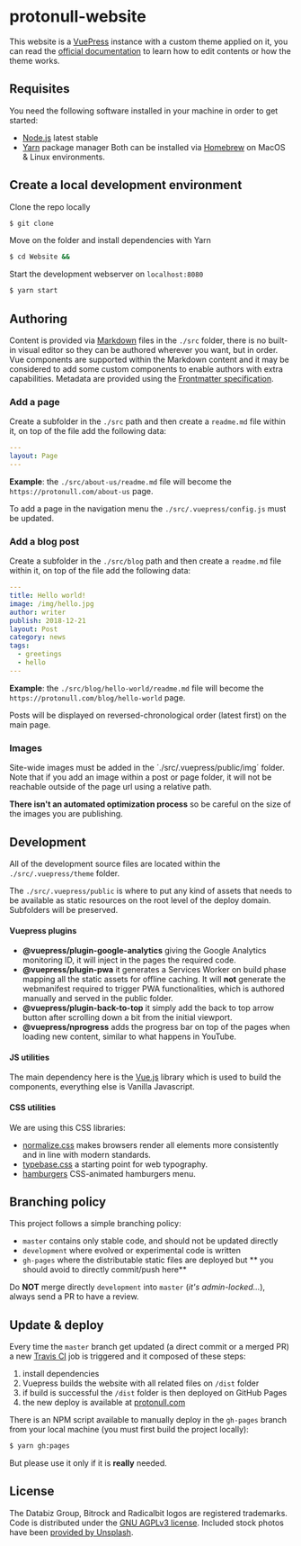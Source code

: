 # protonull-website


This website is a [VuePress](https://v1.vuepress.vuejs.org/) instance with a custom theme applied on it, you can read the [official documentation](https://v1.vuepress.vuejs.org/s) to learn how to edit contents or how the theme works.

## Requisites
You need the following software installed in your machine in order to get started:
* [Node.js](https://nodejs.org/en/) latest stable
* [Yarn](https://yarnpkg.com/en/) package manager
Both can be installed via [Homebrew](https://brew.sh/) on MacOS & Linux environments.

## Create a local development environment
Clone the repo locally
```bash
$ git clone 
```

Move on the folder and install dependencies with Yarn
```bash
$ cd Website && 
```

Start the development webserver on `localhost:8080`
```bash
$ yarn start
```

## Authoring
Content is provided via [Markdown](https://it.wikipedia.org/wiki/Markdown) files in the `./src` folder, there is no built-in visual editor so they can be authored wherever you want, but in order. Vue components are supported within the Markdown content and it may be considered to add some custom components to enable authors with extra capabilities. Metadata are provided using the [Frontmatter specification](https://v1.vuepress.vuejs.org/guide/markdown.html#front-matter).

### Add a page
Create a subfolder in the `./src` path and then create a `readme.md` file within it, on top of the file add the following data:

```yaml
---
layout: Page
---
```

**Example**: the `./src/about-us/readme.md` file will become the `https://protonull.com/about-us` page.

To add a page in the navigation menu the `./src/.vuepress/config.js` must be updated.

### Add a blog post
Create a subfolder in the `./src/blog` path and then create a `readme.md` file within it, on top of the file add the following data:

```yaml
---
title: Hello world!
image: /img/hello.jpg
author: writer
publish: 2018-12-21
layout: Post
category: news
tags:
  - greetings
  - hello
---
```

**Example**: the `./src/blog/hello-world/readme.md` file will become the `https://protonull.com/blog/hello-world` page.

Posts will be displayed on reversed-chronological order (latest first) on the main page.

### Images
Site-wide images must be added in the ´./src/.vuepress/public/img´ folder. Note that if you add an image within a post or page folder, it will not be reachable outside of the page url using a relative path.

**There isn't an automated optimization process** so be careful on the size of the images you are publishing.

<!-- ### Forestry -->

## Development
All of the development source files are located within the `./src/.vuepress/theme` folder.

The `./src/.vuepress/public` is where to put any kind of assets that needs to be available as static resources on the root level of the deploy domain. Subfolders will be preserved.

#### Vuepress plugins
* **@vuepress/plugin-google-analytics** giving the Google Analytics monitoring ID, it will inject in the pages the required code.
* **@vuepress/plugin-pwa** it generates a Services Worker on build phase mapping all the static assets for offline caching. It will **not** generate the webmanifest required to trigger PWA functionalities, which is authored manually and served in the public folder.
* **@vuepress/plugin-back-to-top** it simply add the back to top arrow button after scrolling down a bit from the initial viewport.
* **@vuepress/nprogress** adds the progress bar on top of the pages when loading new content, similar to what happens in YouTube.

#### JS utilities
The main dependency here is the [Vue.js](https://vuejs.org/) library which is used to build the components, everything else is Vanilla Javascript.

#### CSS utilities
We are using this CSS libraries:

* [normalize.css](https://necolas.github.io/normalize.css/) makes browsers render all elements more consistently and in line with modern standards.
* [typebase.css](https://github.com/devinhunt/typebase.css) a starting point for web typography.
* [hamburgers](https://jonsuh.com/hamburgers/) CSS-animated hamburgers menu.

## Branching policy
This project follows a simple branching policy:

* `master` contains only stable code, and should not be updated directly
* `development` where evolved or experimental code is written
* `gh-pages` where the distributable static files are deployed but ** you should avoid to directly commit/push here**

Do **NOT** merge directly `development` into `master` (*it's admin-locked...*), always send a PR to have a review.

## Update & deploy
Every time the `master` branch get updated (a direct commit or a merged PR) a new [Travis CI](https://travis-ci.org/) job is triggered and it composed of these steps:

1. install dependencies
2. Vuepress builds the website with all related files on `/dist` folder
3. if build is successful the `/dist` folder is then deployed on GitHub Pages
4. the new deploy is available at [protonull.com](https://protonull.com)

There is an NPM script available to manually deploy in the `gh-pages` branch from your local machine (you must first build the project locally):

```bash
$ yarn gh:pages
```

But please use it only if it is **really** needed.

## License
The Databiz Group, Bitrock and Radicalbit logos are registered trademarks.
Code is distributed under the [GNU AGPLv3 license](LICENSE).
Included stock photos have been [provided by Unsplash](https://unsplash.com/license).

